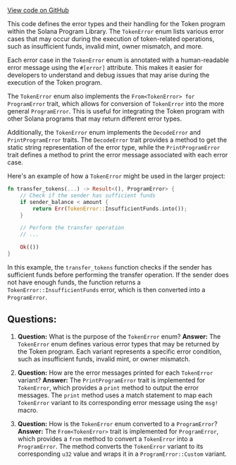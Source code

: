[View code on GitHub](https://github.com/solana-labs/solana-program-library/token/program/src/error.rs)

This code defines the error types and their handling for the Token program within the Solana Program Library. The `TokenError` enum lists various error cases that may occur during the execution of token-related operations, such as insufficient funds, invalid mint, owner mismatch, and more.

Each error case in the `TokenError` enum is annotated with a human-readable error message using the `#[error]` attribute. This makes it easier for developers to understand and debug issues that may arise during the execution of the Token program.

The `TokenError` enum also implements the `From<TokenError> for ProgramError` trait, which allows for conversion of `TokenError` into the more general `ProgramError`. This is useful for integrating the Token program with other Solana programs that may return different error types.

Additionally, the `TokenError` enum implements the `DecodeError` and `PrintProgramError` traits. The `DecodeError` trait provides a method to get the static string representation of the error type, while the `PrintProgramError` trait defines a method to print the error message associated with each error case.

Here's an example of how a `TokenError` might be used in the larger project:

```rust
fn transfer_tokens(...) -> Result<(), ProgramError> {
    // Check if the sender has sufficient funds
    if sender_balance < amount {
        return Err(TokenError::InsufficientFunds.into());
    }

    // Perform the transfer operation
    // ...

    Ok(())
}
```

In this example, the `transfer_tokens` function checks if the sender has sufficient funds before performing the transfer operation. If the sender does not have enough funds, the function returns a `TokenError::InsufficientFunds` error, which is then converted into a `ProgramError`.
## Questions: 
 1. **Question:** What is the purpose of the `TokenError` enum?
   **Answer:** The `TokenError` enum defines various error types that may be returned by the Token program. Each variant represents a specific error condition, such as insufficient funds, invalid mint, or owner mismatch.

2. **Question:** How are the error messages printed for each `TokenError` variant?
   **Answer:** The `PrintProgramError` trait is implemented for `TokenError`, which provides a `print` method to output the error messages. The `print` method uses a match statement to map each `TokenError` variant to its corresponding error message using the `msg!` macro.

3. **Question:** How is the `TokenError` enum converted to a `ProgramError`?
   **Answer:** The `From<TokenError>` trait is implemented for `ProgramError`, which provides a `from` method to convert a `TokenError` into a `ProgramError`. The method converts the `TokenError` variant to its corresponding `u32` value and wraps it in a `ProgramError::Custom` variant.